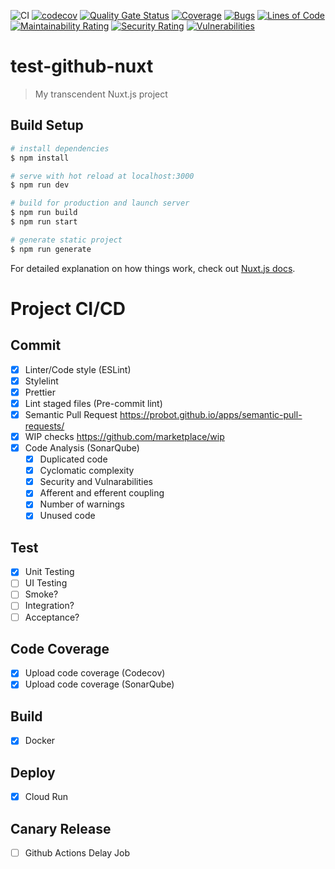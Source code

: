 ![CI](https://github.com/nicholausadi/test-github-nuxt/workflows/CI/badge.svg) [![codecov](https://codecov.io/gh/nicholausadi/test-github-nuxt/branch/master/graph/badge.svg)](https://codecov.io/gh/nicholausadi/test-github-nuxt) [![Quality Gate Status](https://sonarcloud.io/api/project_badges/measure?project=nicholausadi_test-github-nuxt&metric=alert_status)](https://sonarcloud.io/dashboard?id=nicholausadi_test-github-nuxt) [![Coverage](https://sonarcloud.io/api/project_badges/measure?project=nicholausadi_test-github-nuxt&metric=coverage)](https://sonarcloud.io/dashboard?id=nicholausadi_test-github-nuxt) [![Bugs](https://sonarcloud.io/api/project_badges/measure?project=nicholausadi_test-github-nuxt&metric=bugs)](https://sonarcloud.io/dashboard?id=nicholausadi_test-github-nuxt) [![Lines of Code](https://sonarcloud.io/api/project_badges/measure?project=nicholausadi_test-github-nuxt&metric=ncloc)](https://sonarcloud.io/dashboard?id=nicholausadi_test-github-nuxt) [![Maintainability Rating](https://sonarcloud.io/api/project_badges/measure?project=nicholausadi_test-github-nuxt&metric=sqale_rating)](https://sonarcloud.io/dashboard?id=nicholausadi_test-github-nuxt) [![Security Rating](https://sonarcloud.io/api/project_badges/measure?project=nicholausadi_test-github-nuxt&metric=security_rating)](https://sonarcloud.io/dashboard?id=nicholausadi_test-github-nuxt) [![Vulnerabilities](https://sonarcloud.io/api/project_badges/measure?project=nicholausadi_test-github-nuxt&metric=vulnerabilities)](https://sonarcloud.io/dashboard?id=nicholausadi_test-github-nuxt)

# test-github-nuxt

> My transcendent Nuxt.js project

## Build Setup

```bash
# install dependencies
$ npm install

# serve with hot reload at localhost:3000
$ npm run dev

# build for production and launch server
$ npm run build
$ npm run start

# generate static project
$ npm run generate
```

For detailed explanation on how things work, check out [Nuxt.js docs](https://nuxtjs.org).

# Project CI/CD

## Commit

- [x] Linter/Code style (ESLint)
- [x] Stylelint
- [x] Prettier
- [x] Lint staged files (Pre-commit lint)
- [x] Semantic Pull Request https://probot.github.io/apps/semantic-pull-requests/
- [x] WIP checks https://github.com/marketplace/wip
- [x] Code Analysis (SonarQube)
  - [x] Duplicated code
  - [x] Cyclomatic complexity
  - [x] Security and Vulnarabilities
  - [x] Afferent and efferent coupling
  - [x] Number of warnings
  - [x] Unused code

## Test

- [x] Unit Testing
- [ ] UI Testing
- [ ] Smoke?
- [ ] Integration?
- [ ] Acceptance?

## Code Coverage

- [x] Upload code coverage (Codecov)
- [x] Upload code coverage (SonarQube)

## Build

- [x] Docker

## Deploy

- [x] Cloud Run

## Canary Release

- [ ] Github Actions Delay Job
